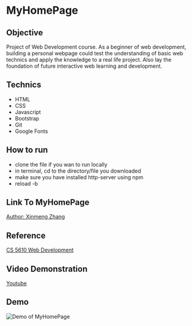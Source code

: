 # MyHomePage
## Objective
Project of Web Development course. As a beginner of web development, building a personal webpage could test the understanding of
basic web technics and apply the knowledge to a real life project. Also lay the foundation of future interactive web learning and development.

## Technics
- HTML
- CSS
- Javascript
- Bootstrap
- Git
- Google Fonts

## How to run
- clone the file if you wan to run locally
- in terminal, cd to the directory/file you downloaded
- make sure you have installed http-server using npm
- reload -b

## Link To MyHomePage
[Author: Xinmeng Zhang](https://mengbanana.github.io/)

## Reference
[CS 5610 Web Development](http://johnguerra.co/classes/webDevelopment_spring_2019/)

## Video Demonstration
[Youtube](https://www.youtube.com/watch?v=1TkS5m_RLvI&t=92s)

## Demo
![Demo of MyHomePage](https://github.com/MengBanana/MengBanana.github.io/blob/master/demo.gif)

